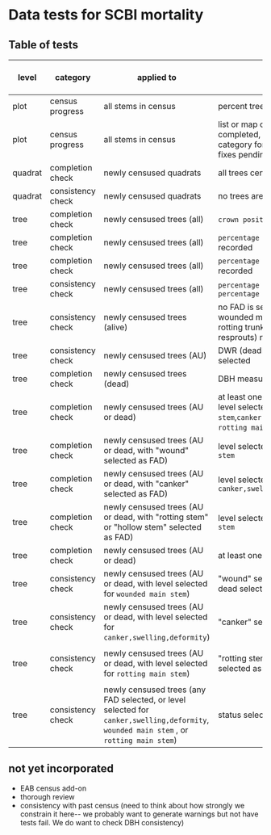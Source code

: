 # Data tests for SCBI mortality

## Table of tests 

level | category | applied to | test  | coded | requires field fix? | auto fix (when applicable)
----  | ---- | ----  | ----  | ---- | ---- | ---- 
plot | census progress | all stems in census | percent trees censused |  2021 | NA | NA 
plot | census progress | all stems in census | list or map of quadrats completed, with additional category for censused with fixes pending |  not yet | NA | NA 
quadrat | completion check | newly censused quadrats | all trees censused |  2021 | Y | NA 
quadrat  | consistency check | newly censused quadrats | no trees are duplicated |  2021 | N | use latest record 
tree | completion check | newly censused trees (all) | `crown position` is recorded | 2021 | Y | NA 
tree | completion check | newly censused trees (all) |`percentage of crown intact` is recorded | 2021 | Y | NA 
tree | completion check | newly censused trees (all) |`percentage of crown living` is recorded | 2021 | Y | NA 
tree | consistency check | newly censused trees (all) | `percentage of crown living` ≤ `percentage of crown intact` | 2021 | initially | [issue 13](https://github.com/SCBI-ForestGEO/SCBImortality/issues/13)
tree | consistency check | newly censused trees (alive) | no FAD is selected; no record of wounded main stem, canker, or rotting trunk; DWR (dead with resprouts) not selected | 2021 | Y | NA
tree | consistency check | newly censused trees (AU) | DWR (dead with resprouts) not selected | 2021 | initially | ---
tree | completion check | newly censused trees (dead) | DBH measured | 2021 | Y | NA 
tree | completion check | newly censused trees (AU or dead) | at least one FAD is selected (OR level selected for `wounded main stem`,`canker,swelling,deformity`, `rotting main stem`)* | 2021 | Y | NA 
tree | completion check | newly censused trees (AU or dead, with "wound" selected as FAD) | level selected for `wounded main stem` | 2021 | Y | NA 
tree | completion check | newly censused trees (AU or dead, with "canker" selected as FAD) | level selected for `canker,swelling,deformity` | 2021 | Y | NA 
tree | completion check | newly censused trees (AU or dead, with "rotting stem" or "hollow stem" selected as FAD) | level selected for `rotting main stem` | 2021 | Y | NA 
tree | completion check | newly censused trees (AU or dead) | at least one photo was taken | not yet | Y | NA 
tree | consistency check | newly censused trees (AU or dead, with level selected for `wounded main stem`)| "wound" selected as FAD, AU or dead selected as status | 2021 | N | add wound to FAD list*
tree | consistency check | newly censused trees (AU or dead, with level selected for `canker,swelling,deformity`)| "canker" selected as FAD | 2021 | N | add canker to FAD list* 
tree | consistency check | newly censused trees (AU or dead, with level selected for `rotting main stem`)| "rotting stem" or "hollow stem" selected as FAD| 2021 | N | add `rotting main stem` to FAD list* 
tree | consistency check | newly censused trees (any FAD selected, or level selected for `canker,swelling,deformity`, `wounded main stem` , or `rotting main stem`)| status selected as AU or dead | 2021 | N | change live to AU 


## not yet incorporated
- EAB census add-on
- thorough review
- consistency with past census (need to think about how strongly we constrain it here-- we probably want to generate warnings but not have tests fail. We do want to check DBH consistency)
